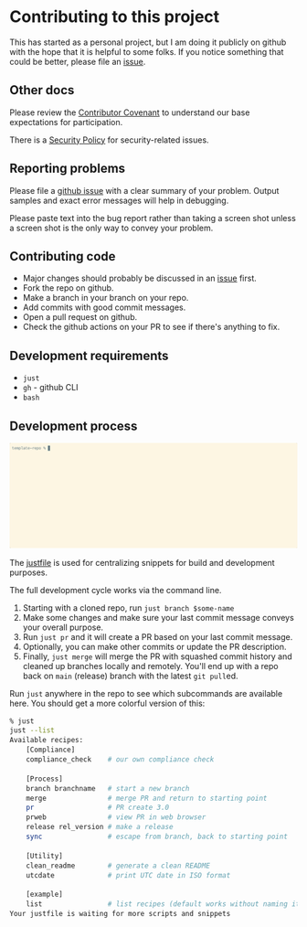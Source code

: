 # Contributing to this project

This has started as a personal project, but I am doing it publicly on github
with the hope that it is helpful to some folks.  If you notice something that
could be better, please file an [issue](../../../issues).

## Other docs

Please review the [Contributor Covenant](CODE_OF_CONDUCT.md) to understand our
base expectations for participation.

There is a [Security Policy](SECURITY.md) for security-related issues.

## Reporting problems

Please file a [github issue](../../../issues) with a clear summary of your problem.
Output samples and exact error messages will help in debugging.

Please paste text into the bug report rather than taking a screen shot
unless a screen shot is the only way to convey your problem.

## Contributing code

- Major changes should probably be discussed in an [issue](../../../issues) first.
- Fork the repo on github.
- Make a branch in your branch on your repo.
- Add commits with good commit messages.
- Open a pull request on github.
- Check the github actions on your PR to see if there's anything to fix.

## Development requirements

- `just`
- `gh` - github CLI
- `bash`

## Development process

![dev-process animation](../docs/dev-process.gif)

The [justfile](../justfile) is used for centralizing snippets for build
and development purposes.

The full development cycle works via the command line.

1. Starting with a cloned repo, run `just branch $some-name`
1. Make some changes and make sure your last commit message conveys your
   overall purpose.
1. Run `just pr` and it will create a PR based on your last commit message.
1. Optionally, you can make other commits or update the PR description.
1. Finally, `just merge` will merge the PR with squashed commit history and
   cleaned up branches locally and remotely.  You'll end up with a repo back
   on `main` (release) branch with the latest `git pull`ed.

Run `just` anywhere in the repo to see which subcommands are available here.
You should get a more colorful version of this:

```bash
% just
just --list
Available recipes:
    [Compliance]
    compliance_check    # our own compliance check

    [Process]
    branch branchname   # start a new branch
    merge               # merge PR and return to starting point
    pr                  # PR create 3.0
    prweb               # view PR in web browser
    release rel_version # make a release
    sync                # escape from branch, back to starting point

    [Utility]
    clean_readme        # generate a clean README
    utcdate             # print UTC date in ISO format

    [example]
    list                # list recipes (default works without naming it)
Your justfile is waiting for more scripts and snippets
```
